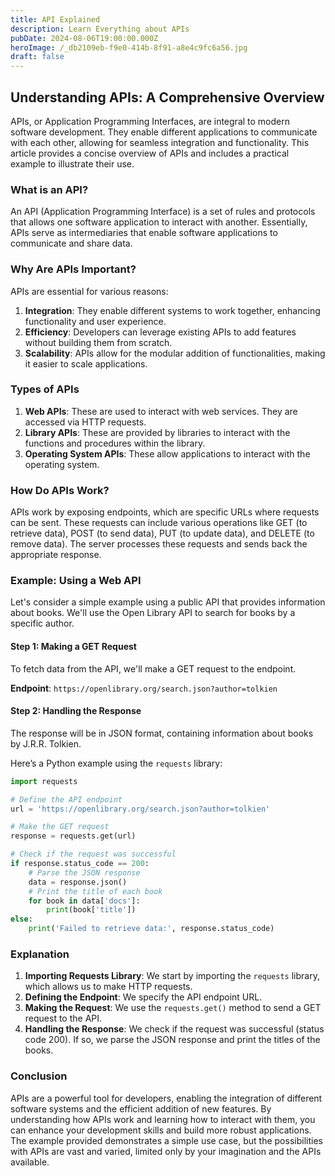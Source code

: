 ```yaml
---
title: API Explained
description: Learn Everything about APIs
pubDate: 2024-08-06T19:00:00.000Z
heroImage: /_db2109eb-f9e0-414b-8f91-a8e4c9fc6a56.jpg
draft: false
---
```


## Understanding APIs: A Comprehensive Overview

APIs, or Application Programming Interfaces, are integral to modern software development. They enable different applications to communicate with each other, allowing for seamless integration and functionality. This article provides a concise overview of APIs and includes a practical example to illustrate their use.

### What is an API?

An API (Application Programming Interface) is a set of rules and protocols that allows one software application to interact with another. Essentially, APIs serve as intermediaries that enable software applications to communicate and share data.

### Why Are APIs Important?

APIs are essential for various reasons:

1. **Integration**: They enable different systems to work together, enhancing functionality and user experience.
2. **Efficiency**: Developers can leverage existing APIs to add features without building them from scratch.
3. **Scalability**: APIs allow for the modular addition of functionalities, making it easier to scale applications.

### Types of APIs

1. **Web APIs**: These are used to interact with web services. They are accessed via HTTP requests.
2. **Library APIs**: These are provided by libraries to interact with the functions and procedures within the library.
3. **Operating System APIs**: These allow applications to interact with the operating system.

### How Do APIs Work?

APIs work by exposing endpoints, which are specific URLs where requests can be sent. These requests can include various operations like GET (to retrieve data), POST (to send data), PUT (to update data), and DELETE (to remove data). The server processes these requests and sends back the appropriate response.

### Example: Using a Web API

Let's consider a simple example using a public API that provides information about books. We'll use the Open Library API to search for books by a specific author.

#### Step 1: Making a GET Request

To fetch data from the API, we'll make a GET request to the endpoint.

**Endpoint**: `https://openlibrary.org/search.json?author=tolkien`

#### Step 2: Handling the Response

The response will be in JSON format, containing information about books by J.R.R. Tolkien.

Here’s a Python example using the `requests` library:

```python
import requests

# Define the API endpoint
url = 'https://openlibrary.org/search.json?author=tolkien'

# Make the GET request
response = requests.get(url)

# Check if the request was successful
if response.status_code == 200:
    # Parse the JSON response
    data = response.json()
    # Print the title of each book
    for book in data['docs']:
        print(book['title'])
else:
    print('Failed to retrieve data:', response.status_code)
```

### Explanation

1. **Importing Requests Library**: We start by importing the `requests` library, which allows us to make HTTP requests.
2. **Defining the Endpoint**: We specify the API endpoint URL.
3. **Making the Request**: We use the `requests.get()` method to send a GET request to the API.
4. **Handling the Response**: We check if the request was successful (status code 200). If so, we parse the JSON response and print the titles of the books.

### Conclusion

APIs are a powerful tool for developers, enabling the integration of different software systems and the efficient addition of new features. By understanding how APIs work and learning how to interact with them, you can enhance your development skills and build more robust applications. The example provided demonstrates a simple use case, but the possibilities with APIs are vast and varied, limited only by your imagination and the APIs available.
